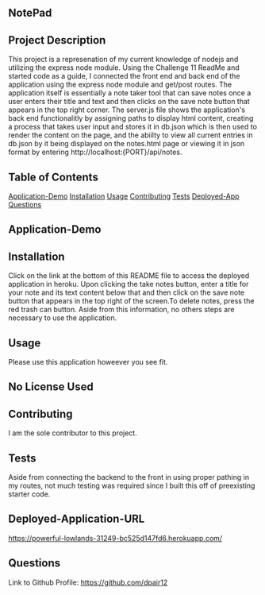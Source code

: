 ## NotePad

## Project Description

This project is a represenation of my current knowledge of nodejs and utilizing the express node module. Using the Challenge 11 ReadMe and started code as a guide, I connected the front end and back end of the application using the express node module and get/post routes. The application itself is essentially a note taker tool that can save notes once a user enters their title and text and then clicks on the save note button that appears in the top right corner. The server.js file shows the application's back end functionalitly by assigning paths to display html content, creating a process that takes user input and stores it in db.json which is then used to render the content on the page, and the abiilty to view all current entries in db.json by it being displayed on the notes.html page or viewing it in json format by entering http://localhost:{PORT}/api/notes. 

## Table of Contents

[Application-Demo](#Application-Demo)
[Installation](#Installation)
[Usage](#Usage)
[Contributing](#Contributing)
[Tests](#Tests)
[Deployed-App](#Deployed-Application-URL)
[Questions](#Questions)


## Application-Demo



## Installation

Click on the link at the bottom of this README file to access the deployed application in heroku. Upon clicking the take notes button, enter a title for your note and its text content below that and then click on the save note button that appears in the top right of the screen.To delete notes, press the red trash can button. Aside from this information, no others steps are necessary to use the application.

## Usage

Please use this application howeever you see fit.

## No License Used

## Contributing

I am the sole contributor to this project.

## Tests

Aside from connecting the backend to the front in using proper pathing in my routes, not much testing was required since I built this off of preexisting starter code. 

## Deployed-Application-URL
https://powerful-lowlands-31249-bc525d147fd6.herokuapp.com/

## Questions

Link to Github Profile: https://github.com/dpair12

